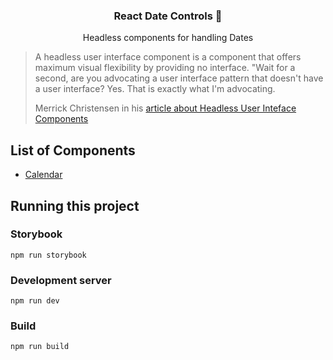 <h3 align="center">
  React Date Controls 📅
</h3>

<p align="center">
  Headless components for handling Dates
</p>

<blockquote cite="https://www.merrickchristensen.com/articles/headless-user-interface-components/">
<p>
  A headless user interface component is a component that offers maximum visual flexibility by providing no interface. "Wait for a second, are you advocating a user interface pattern that doesn't have a user interface? Yes. That is exactly what I'm advocating.
</p>

Merrick Christensen in his [article about Headless User Inteface Components](https://www.merrickchristensen.com/articles/headless-user-interface-components/)

</blockquote>

## List of Components

- [Calendar](https://github.com/tpmarc/headless-mule/tree/main/src/components/calendar)

## Running this project

### Storybook

`npm run storybook`

### Development server

`npm run dev`

### Build

`npm run build`
